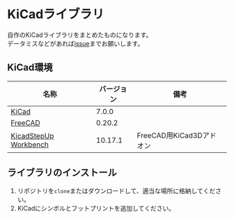 # KiCadライブラリ

自作のKiCadライブラリをまとめたものになります。\
データミスなどがあれば[issue](https://github.com/minfia/kicad-library/issues)までお願いします。

## KiCad環境
|                               名称                                | バージョン |           備考           |
| ----------------------------------------------------------------- | ---------- | ------------------------ |
| [KiCad](https://www.kicad.org/)                                   | 7.0.0      |                          |
| [FreeCAD](https://www.freecad.org/)                               | 0.20.2     |                          |
| [KicadStepUp Workbench](https://github.com/easyw/kicadStepUpMod/) | 10.17.1    | FreeCAD用KiCad3Dアドオン |

## ライブラリのインストール
1. リポジトリを`clone`またはダウンロードして、適当な場所に格納してください。
1. KiCadにシンボルとフットプリントを追加してください。

